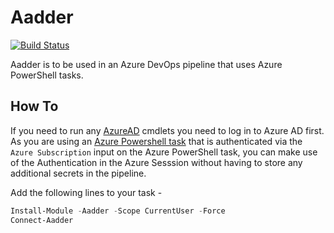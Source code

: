 # Aadder

[![Build Status](https://bzzztio.visualstudio.com/Aadder/_apis/build/status/RichieBzzzt.Aadder?branchName=main)](https://bzzztio.visualstudio.com/Aadder/_build/latest?definitionId=47&branchName=main)

Aadder is to be used in an Azure DevOps pipeline that uses Azure PowerShell tasks.

## How To

If you need to run any [AzureAD](https://docs.microsoft.com/en-us/powershell/module/azuread/?view=azureadps-2.0) cmdlets you need to log in to Azure AD first. As you are using an [Azure Powershell task](https://docs.microsoft.com/en-us/azure/devops/pipelines/tasks/deploy/azure-powershell?view=azure-devops) that is authenticated via the ```Azure Subscription``` input on the Azure PowerShell task, you can make use of the Authentication in the Azure Sesssion without having to store any additional secrets in the pipeline.

Add the following lines to your task - 
```powershell
Install-Module -Aadder -Scope CurrentUser -Force 
Connect-Aadder
```